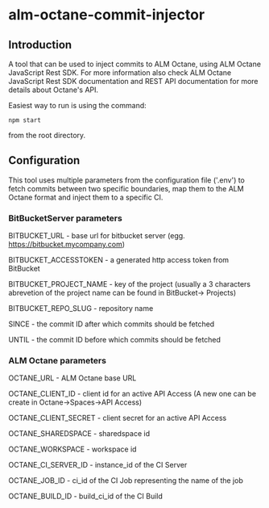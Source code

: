 # alm-octane-commit-injector

## Introduction

A tool that can be used to inject commits to ALM Octane, using ALM Octane JavaScript Rest SDK. For more information also check ALM Octane JavaScript Rest SDK documentation and  REST API documentation for more details about Octane's API.

Easiest way to run is using the command:

`npm start`

from the root directory.

## Configuration

This tool uses multiple parameters from the configuration file ('.env') to fetch commits between two specific boundaries, map them to the ALM Octane format and inject them to a specific CI.

### BitBucketServer parameters

BITBUCKET_URL - base url for bitbucket server (egg. https://bitbucket.mycompany.com)

BITBUCKET_ACCESSTOKEN - a generated http access token from BitBucket

BITBUCKET_PROJECT_NAME - key of the project (usually a 3 characters abrevetion of the project name can be found in BitBucket-> Projects)

BITBUCKET_REPO_SLUG - repository name

SINCE - the commit ID after which commits should be fetched

UNTIL - the commit ID before which commits should be fetched

### ALM Octane parameters
OCTANE_URL - ALM Octane base URL

OCTANE_CLIENT_ID - client id for an active API Access (A new one can be create in Octane->Spaces->API Access)

OCTANE_CLIENT_SECRET - client secret for an active API Access

OCTANE_SHAREDSPACE - sharedspace id

OCTANE_WORKSPACE - workspace id

OCTANE_CI_SERVER_ID - instance_id of the CI Server

OCTANE_JOB_ID - ci_id of the CI Job representing the name of the job

OCTANE_BUILD_ID - build_ci_id of the CI Build



